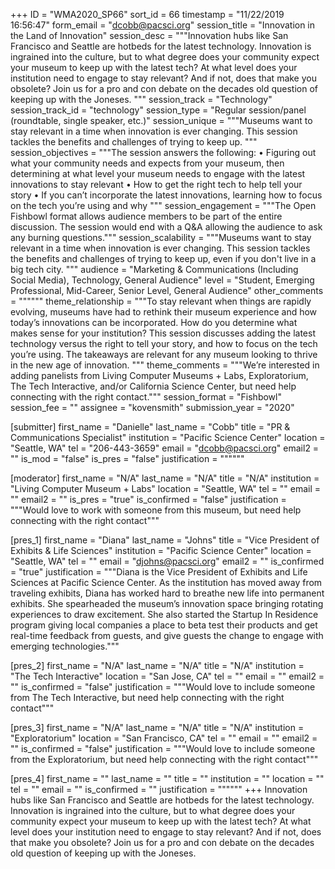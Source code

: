 +++
ID = "WMA2020_SP66"
sort_id = 66
timestamp = "11/22/2019 16:56:47"
form_email = "dcobb@pacsci.org"
session_title = "Innovation in the Land of Innovation"
session_desc = """Innovation hubs like San Francisco and Seattle are hotbeds for the latest technology. Innovation is ingrained into the culture, but to what degree does your community expect your museum to keep up with the latest tech? At what level does your institution need to engage to stay relevant? And if not, does that make you obsolete? Join us for a pro and con debate on the decades old question of keeping up with the Joneses.  """
session_track = "Technology"
session_track_id = "technology"
session_type = "Regular session/panel (roundtable, single speaker, etc.)"
session_unique = """Museums want to stay relevant in a time when innovation is ever changing. This session tackles the benefits and challenges of trying to keep up. """
session_objectives = """The session answers the following:
• Figuring out what your community needs and expects from your museum, then determining at what level your museum needs to engage with the latest innovations to stay relevant
• How to get the right tech to help tell your story
• If you can’t incorporate the latest innovations, learning how to focus on the tech you’re using and why
"""
session_engagement = """The Open Fishbowl format allows audience members to be part of the entire discussion. The session would end with a Q&A allowing the audience to ask any burning questions."""
session_scalability = """Museums want to stay relevant in a time when innovation is ever changing. This session tackles the benefits and challenges of trying to keep up, even if you don't live in a big tech city. """
audience = "Marketing & Communications (Including Social Media), Technology, General Audience"
level = "Student, Emerging Professional, Mid-Career, Senior Level, General Audience"
other_comments = """"""
theme_relationship = """To stay relevant when things are rapidly evolving, museums have had to rethink their museum experience and how today’s innovations can be incorporated. How do you determine what makes sense for your institution? This session discusses adding the latest technology versus the right to tell your story, and how to focus on the tech you’re using. The takeaways are relevant for any museum looking to thrive in the new age of innovation. """
theme_comments = """We’re interested in adding panelists from Living Computer Museums + Labs, Exploratorium, The Tech Interactive, and/or California Science Center, but need help connecting with the right contact."""
session_format = "Fishbowl"
session_fee = ""
assignee = "kovensmith"
submission_year = "2020"

[submitter]
first_name = "Danielle"
last_name = "Cobb"
title = "PR & Communications Specialist"
institution = "Pacific Science Center"
location = "Seattle, WA"
tel = "206-443-3659"
email = "dcobb@pacsci.org"
email2 = ""
is_mod = "false"
is_pres = "false"
justification = """"""

[moderator]
first_name = "N/A"
last_name = "N/A"
title = "N/A"
institution = "Living Computer Museum + Labs"
location = "Seattle, WA"
tel = ""
email = ""
email2 = ""
is_pres = "true"
is_confirmed = "false"
justification = """Would love to work with someone from this museum, but need help connecting with the right contact"""

[pres_1]
first_name = "Diana"
last_name = "Johns"
title = "Vice President of Exhibits & Life Sciences"
institution = "Pacific Science Center"
location = "Seattle, WA"
tel = ""
email = "djohns@pacsci.org"
email2 = ""
is_confirmed = "true"
justification = """Diana is the Vice President of Exhibits and Life Sciences at Pacific Science Center. As the institution has moved away from traveling exhibits, Diana has worked hard to breathe new life into permanent exhibits. She spearheaded the museum’s innovation space bringing rotating experiences to draw excitement. She also started the Startup In Residence program giving local companies a place to beta test their products and get real-time feedback from guests, and give guests the change to engage with emerging technologies."""

[pres_2]
first_name = "N/A"
last_name = "N/A"
title = "N/A"
institution = "The Tech Interactive"
location = "San Jose, CA"
tel = ""
email = ""
email2 = ""
is_confirmed = "false"
justification = """Would love to include someone from The Tech Interactive, but need help connecting with the right contact"""

[pres_3]
first_name = "N/A"
last_name = "N/A"
title = "N/A"
institution = "Exploratorium"
location = "San Francisco, CA"
tel = ""
email = ""
email2 = ""
is_confirmed = "false"
justification = """Would love to include someone from the Exploratorium, but need help connecting with the right contact"""

[pres_4]
first_name = ""
last_name = ""
title = ""
institution = ""
location = ""
tel = ""
email = ""
is_confirmed = ""
justification = """"""
+++
Innovation hubs like San Francisco and Seattle are hotbeds for the latest technology. Innovation is ingrained into the culture, but to what degree does your community expect your museum to keep up with the latest tech? At what level does your institution need to engage to stay relevant? And if not, does that make you obsolete? Join us for a pro and con debate on the decades old question of keeping up with the Joneses.  